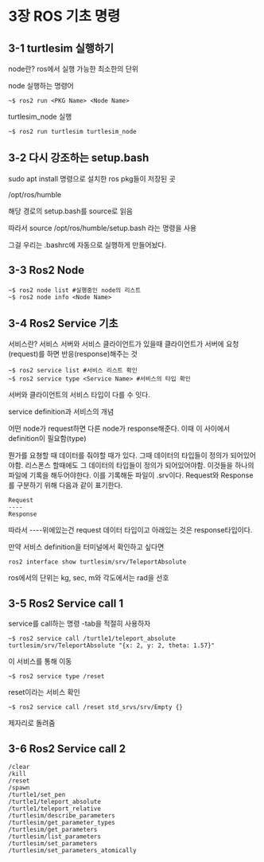 # 3장 ROS 기초 명령
## 3-1 turtlesim 실행하기
node란? ros에서 실행 가능한 최소한의 단위

node 실행하는 명령어 

    ~$ ros2 run <PKG Name> <Node Name>
turtlesim_node 실행

    ~$ ros2 run turtlesim turtlesim_node
## 3-2 다시 강조하는 setup.bash
sudo apt install 명령으로 설치한 ros pkg들이 저장된 곳

/opt/ros/humble

해당 경로의 setup.bash를 source로 읽음

따라서 source /opt/ros/humble/setup.bash 라는 명령을 사용

그걸 우리는 .bashrc에 자동으로 실행하게 만들어놨다.
## 3-3 Ros2 Node
    ~$ ros2 node list #실행중인 node의 리스트
    ~$ ros2 node info <Node Name>
## 3-4 Ros2 Service 기초
서비스란? 서비스 서버와 서비스 클라이언트가 있을때 클라이언트가 서버에 요청(request)를 하면 반응(response)해주는 것

    ~$ ros2 service list #서비스 리스트 확인
    ~$ ros2 service type <Service Name> #서비스의 타입 확인
서버와 클라이언트의 서비스 타입이 다를 수 잇다.

service definition과 서비스의 개념

어떤 node가 request하면 다른 node가 response해준다. 이때 이 사이에서 definition이 필요함(type)

뭔가를 요쳥할 때 데이터를 줘야할 때가 있다. 그때 데이터의 타입들이 정의가 되어있어야함. 리스폰스 할때에도 그 데이터의 타입들이 정의가 되어있어야함. 이것들을 하나의 파일에 기록을 해두어야한다. 이를 기록해둔 파일이 .srv이다.
Request와 Response를 구분하기 위해 다음과 같이 표기한다.

    Request
    ----
    Response
따라서 ----위에있는건 request 데이터 타입이고 아래있는 것은 response타입이다.

만약 서비스 definition을 터미널에서 확인하고 싶다면

    ros2 interface show turtlesim/srv/TeleportAbsolute
ros에서의 단위는 kg, sec, m와 각도에서는 rad을 선호
## 3-5 Ros2 Service call 1
service를 call하는 명령 -tab을 적절히 사용하자

    ~$ ros2 service call /turtle1/teleport_absolute turtlesim/srv/TeleportAbsolute "{x: 2, y: 2, theta: 1.57}"
이 서비스를 통해 이동

    ~$ ros2 service type /reset
reset이라는 서비스 확인

    ~$ ros2 service call /reset std_srvs/srv/Empty {}
제자리로 돌려줌
## 3-6 Ros2 Service call 2
    /clear
    /kill
    /reset
    /spawn
    /turtle1/set_pen
    /turtle1/teleport_absolute
    /turtle1/teleport_relative
    /turtlesim/describe_parameters
    /turtlesim/get_parameter_types
    /turtlesim/get_parameters
    /turtlesim/list_parameters
    /turtlesim/set_parameters
    /turtlesim/set_parameters_atomically
